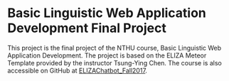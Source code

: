 # Basic Linguistic Web Application Development Final Project

This project is the final project of the NTHU course, Basic Linguistic Web Application Development. The project is based on the ELIZA Meteor Template provided by the instructor Tsung-Ying Chen. The course is also accessible on GitHub at [ELIZAChatbot_Fall2017](https://github.com/nthuTYChen/ELIZAChatbot_Fall2017).

